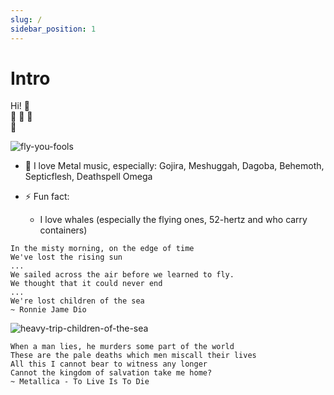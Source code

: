 ```yaml
---
slug: /
sidebar_position: 1
---
```


# Intro

Hi! 🤘  
🐋 🐳 🦕  
🎸

![fly-you-fools](https://media.giphy.com/media/rBblrZDuvOaJi/giphy.gif)

- 🤘 I love Metal music, especially: Gojira, Meshuggah, Dagoba, Behemoth, Septicflesh, Deathspell Omega

- ⚡ Fun fact:
    - I love whales (especially the flying ones, 52-hertz and who carry containers)

```
In the misty morning, on the edge of time
We've lost the rising sun
...
We sailed across the air before we learned to fly.
We thought that it could never end
...
We're lost children of the sea
~ Ronnie Jame Dio
```

![heavy-trip-children-of-the-sea](https://media.giphy.com/media/2QEomdgkDLIfNzOAhN/giphy-downsized-large.gif?style=centerme)

```
When a man lies, he murders some part of the world
These are the pale deaths which men miscall their lives
All this I cannot bear to witness any longer
Cannot the kingdom of salvation take me home?
~ Metallica - To Live Is To Die
```